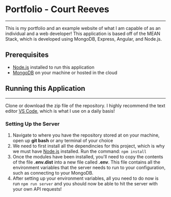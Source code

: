 # Portfolio - Court Reeves
***
This is my portfolio and an example website of what I am capable of as an individual and a web developer! This application
is based off of the MEAN Stack, which is developed using MongoDB, Express, Angular, and Node.js.

## Prerequisites

- [Node.js](https://nodejs.org/en/download/) installed to run this application
- [MongoDB](https://www.mongodb.com/try/download/community) on your machine or hosted in the cloud

## Running this Application
***
Clone or download the zip file of the repository. I highly recommend the text editor [VS Code](https://code.visualstudio.com/download), which is what I use on a daily basis!

### Setting Up the Server
1. Navigate to where you have the repository stored at on your machine, open up **git bash** or any terminal of your choice
2. We need to first install all the dependincies for this project, which is why we must have [Node.js](https://nodejs.org/en/download/) installed. Run the command: `npm install`
3. Once the modules have been installed, you'll need to copy the contents of the file **.env.dist** into a new file called **.env**. This file contains all the environment variables that the server needs to run to your configuration, such as connecting to your MongoDB.
4. After setting up your environment variables, all you need to do now is run `npm run server` and you should now be able to hit the server with your own API requests!